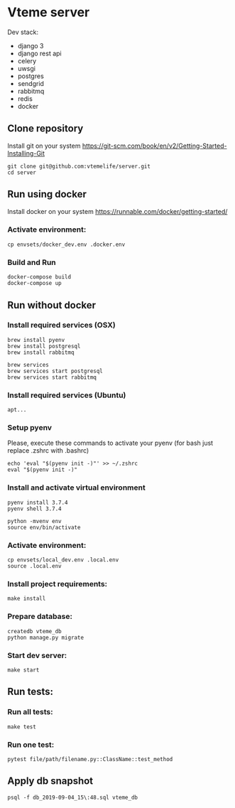 # Vteme server

Dev stack:
* django 3
* django rest api
* celery
* uwsgi
* postgres
* sendgrid
* rabbitmq
* redis
* docker

## Clone repository

Install git on your system https://git-scm.com/book/en/v2/Getting-Started-Installing-Git

```
git clone git@github.com:vtemelife/server.git
cd server
```

## Run using docker

Install docker on your system https://runnable.com/docker/getting-started/

### Activate environment:

```
cp envsets/docker_dev.env .docker.env
```

### Build and Run

```
docker-compose build
docker-compose up
```

## Run without docker

### Install required services (OSX)

```
brew install pyenv
brew install postgresql
brew install rabbitmq

brew services
brew services start postgresql
brew services start rabbitmq
```

### Install required services (Ubuntu)

```
apt...
```

### Setup pyenv

Please, execute these commands to activate your pyenv (for bash just replace .zshrc with .bashrc)

```
echo 'eval "$(pyenv init -)"' >> ~/.zshrc
eval "$(pyenv init -)"
```

### Install and activate virtual environment

```
pyenv install 3.7.4
pyenv shell 3.7.4

python -mvenv env
source env/bin/activate
```

### Activate environment:

```
cp envsets/local_dev.env .local.env
source .local.env
```

### Install project requirements:

```
make install
```

### Prepare database:

```
createdb vteme_db
python manage.py migrate
```

### Start dev server:

```
make start
```

## Run tests:

### Run all tests:

```
make test
```

### Run one test:

```
pytest file/path/filename.py::ClassName::test_method
```

## Apply db snapshot

```
psql -f db_2019-09-04_15\:48.sql vteme_db
```
